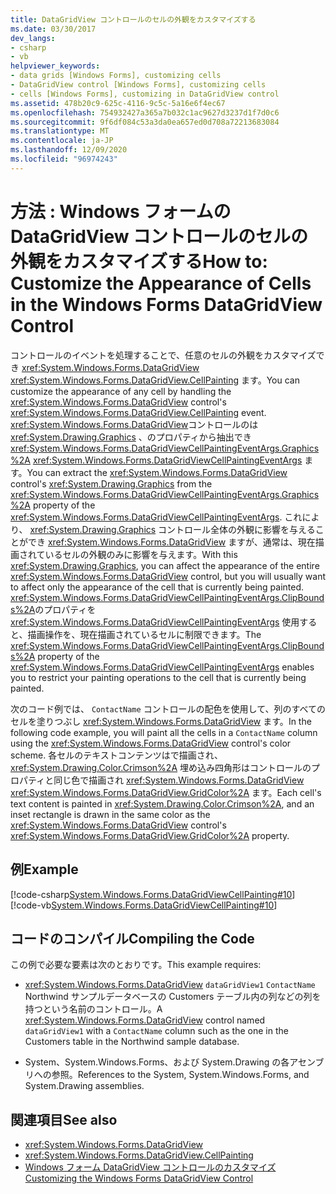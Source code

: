 ```yaml
---
title: DataGridView コントロールのセルの外観をカスタマイズする
ms.date: 03/30/2017
dev_langs:
- csharp
- vb
helpviewer_keywords:
- data grids [Windows Forms], customizing cells
- DataGridView control [Windows Forms], customizing cells
- cells [Windows Forms], customizing in DataGridView control
ms.assetid: 478b20c9-625c-4116-9c5c-5a16e6f4ec67
ms.openlocfilehash: 754932427a365a7b032c1ac9627d3237d1f7d0c6
ms.sourcegitcommit: 9f6df084c53a3da0ea657ed0d708a72213683084
ms.translationtype: MT
ms.contentlocale: ja-JP
ms.lasthandoff: 12/09/2020
ms.locfileid: "96974243"
---
```

# <a name="how-to-customize-the-appearance-of-cells-in-the-windows-forms-datagridview-control"></a><span data-ttu-id="99e8a-102">方法 : Windows フォームの DataGridView コントロールのセルの外観をカスタマイズする</span><span class="sxs-lookup"><span data-stu-id="99e8a-102">How to: Customize the Appearance of Cells in the Windows Forms DataGridView Control</span></span>
<span data-ttu-id="99e8a-103">コントロールのイベントを処理することで、任意のセルの外観をカスタマイズでき <xref:System.Windows.Forms.DataGridView> <xref:System.Windows.Forms.DataGridView.CellPainting> ます。</span><span class="sxs-lookup"><span data-stu-id="99e8a-103">You can customize the appearance of any cell by handling the <xref:System.Windows.Forms.DataGridView> control's <xref:System.Windows.Forms.DataGridView.CellPainting> event.</span></span> <span data-ttu-id="99e8a-104"><xref:System.Windows.Forms.DataGridView>コントロールのは <xref:System.Drawing.Graphics> 、のプロパティから抽出でき <xref:System.Windows.Forms.DataGridViewCellPaintingEventArgs.Graphics%2A> <xref:System.Windows.Forms.DataGridViewCellPaintingEventArgs> ます。</span><span class="sxs-lookup"><span data-stu-id="99e8a-104">You can extract the <xref:System.Windows.Forms.DataGridView> control's <xref:System.Drawing.Graphics> from the <xref:System.Windows.Forms.DataGridViewCellPaintingEventArgs.Graphics%2A> property of the <xref:System.Windows.Forms.DataGridViewCellPaintingEventArgs>.</span></span> <span data-ttu-id="99e8a-105">これにより、 <xref:System.Drawing.Graphics> コントロール全体の外観に影響を与えることができ <xref:System.Windows.Forms.DataGridView> ますが、通常は、現在描画されているセルの外観のみに影響を与えます。</span><span class="sxs-lookup"><span data-stu-id="99e8a-105">With this <xref:System.Drawing.Graphics>, you can affect the appearance of the entire <xref:System.Windows.Forms.DataGridView> control, but you will usually want to affect only the appearance of the cell that is currently being painted.</span></span> <span data-ttu-id="99e8a-106"><xref:System.Windows.Forms.DataGridViewCellPaintingEventArgs.ClipBounds%2A>のプロパティを <xref:System.Windows.Forms.DataGridViewCellPaintingEventArgs> 使用すると、描画操作を、現在描画されているセルに制限できます。</span><span class="sxs-lookup"><span data-stu-id="99e8a-106">The <xref:System.Windows.Forms.DataGridViewCellPaintingEventArgs.ClipBounds%2A> property of the <xref:System.Windows.Forms.DataGridViewCellPaintingEventArgs> enables you to restrict your painting operations to the cell that is currently being painted.</span></span>  
  
 <span data-ttu-id="99e8a-107">次のコード例では、 `ContactName` コントロールの配色を使用して、列のすべてのセルを塗りつぶし <xref:System.Windows.Forms.DataGridView> ます。</span><span class="sxs-lookup"><span data-stu-id="99e8a-107">In the following code example, you will paint all the cells in a `ContactName` column using the <xref:System.Windows.Forms.DataGridView> control's color scheme.</span></span> <span data-ttu-id="99e8a-108">各セルのテキストコンテンツはで描画され、 <xref:System.Drawing.Color.Crimson%2A> 埋め込み四角形はコントロールのプロパティと同じ色で描画され <xref:System.Windows.Forms.DataGridView> <xref:System.Windows.Forms.DataGridView.GridColor%2A> ます。</span><span class="sxs-lookup"><span data-stu-id="99e8a-108">Each cell's text content is painted in <xref:System.Drawing.Color.Crimson%2A>, and an inset rectangle is drawn in the same color as the <xref:System.Windows.Forms.DataGridView> control's <xref:System.Windows.Forms.DataGridView.GridColor%2A> property.</span></span>  
  
## <a name="example"></a><span data-ttu-id="99e8a-109">例</span><span class="sxs-lookup"><span data-stu-id="99e8a-109">Example</span></span>  
 [!code-csharp[System.Windows.Forms.DataGridViewCellPainting#10](~/samples/snippets/csharp/VS_Snippets_Winforms/System.Windows.Forms.DataGridViewCellPainting/CS/form1.cs#10)]
 [!code-vb[System.Windows.Forms.DataGridViewCellPainting#10](~/samples/snippets/visualbasic/VS_Snippets_Winforms/System.Windows.Forms.DataGridViewCellPainting/VB/form1.vb#10)]  
  
## <a name="compiling-the-code"></a><span data-ttu-id="99e8a-110">コードのコンパイル</span><span class="sxs-lookup"><span data-stu-id="99e8a-110">Compiling the Code</span></span>  
 <span data-ttu-id="99e8a-111">この例で必要な要素は次のとおりです。</span><span class="sxs-lookup"><span data-stu-id="99e8a-111">This example requires:</span></span>  
  
- <span data-ttu-id="99e8a-112"><xref:System.Windows.Forms.DataGridView> `dataGridView1` `ContactName` Northwind サンプルデータベースの Customers テーブル内の列などの列を持つという名前のコントロール。</span><span class="sxs-lookup"><span data-stu-id="99e8a-112">A <xref:System.Windows.Forms.DataGridView> control named `dataGridView1` with a `ContactName` column such as the one in the Customers table in the Northwind sample database.</span></span>  
  
- <span data-ttu-id="99e8a-113">System、System.Windows.Forms、および System.Drawing の各アセンブリへの参照。</span><span class="sxs-lookup"><span data-stu-id="99e8a-113">References to the System, System.Windows.Forms, and System.Drawing assemblies.</span></span>  
  
## <a name="see-also"></a><span data-ttu-id="99e8a-114">関連項目</span><span class="sxs-lookup"><span data-stu-id="99e8a-114">See also</span></span>

- <xref:System.Windows.Forms.DataGridView>
- <xref:System.Windows.Forms.DataGridView.CellPainting>
- [<span data-ttu-id="99e8a-115">Windows フォーム DataGridView コントロールのカスタマイズ</span><span class="sxs-lookup"><span data-stu-id="99e8a-115">Customizing the Windows Forms DataGridView Control</span></span>](customizing-the-windows-forms-datagridview-control.md)
